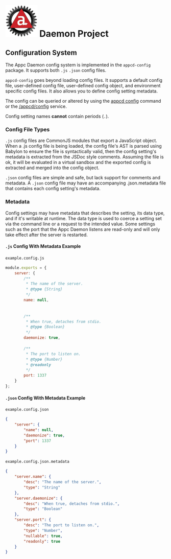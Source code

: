 # ![Appc Daemon logo](../../images/appc-daemon.png) Daemon Project

## Configuration System

The Appc Daemon config system is implemented in the `appcd-config` package. It supports both `.js`
`.json` config files.

`appcd-config` goes beyond loading config files. It supports a default config file, user-defined
config file, user-defined config object, and environment specific config files. It also allows you
to define config setting metadata.

The config can be queried or altered by using the [appcd config](../Commands/config.md) command or
the [/appcd/config](../Services/config.md) service.

Config setting names __cannot__ contain periods (`.`).

### Config File Types

`.js` config files are CommonJS modules that export a JavaScript object. When a .js config file is
being loaded, the config file's AST is parsed using Babylon to ensure the file is syntactically
valid, then the config setting's metadata is extracted from the JSDoc style comments. Assuming the
file is ok, it will be evaluated in a virtual sandbox and the exported config is extracted and
merged into the config object.

`.json` config files are simple and safe, but lack support for comments and metadata. A `.json`
config file may have an accompanying .json.metadata file that contains each config setting's
metadata.

### Metadata

Config settings may have metadata that describes the setting, its data type, and if it's writable at
runtime. The data type is used to coerce a setting set via the command line or a request to the
intended value. Some settings such as the port that the Appc Daemon listens are read-only and will
only take effect after the server is restarted.

#### `.js` Config With Metadata Example

`example.config.js`

```javascript
module.exports = {
    server: {
        /**
         * The name of the server.
         * @type {String}
         */
        name: null,


        /**
         * When true, detaches from stdio.
         * @type {Boolean}
         */
        daemonize: true,

        /**
         * The port to listen on.
         * @type {Number}
		 * @readonly
         */
        port: 1337
    }
};
```

#### `.json` Config With Metadata Example

`example.config.json`

```json
{
    "server": {
        "name": null,
        "daemonize": true,
        "port": 1337
    }
}
```

`example.config.json.metadata`

```json
{
    "server.name": {
        "desc": "The name of the server.",
        "type": "String"
    },
    "server.daemonize": {
        "desc": "When true, detaches from stdio.",
        "type": "Boolean"
    },
    "server.port": {
        "desc": "The port to listen on.",
        "type": "Number",
        "nullable": true,
		"readonly": true
    }
}
```
